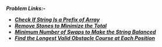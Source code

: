 **_Problem Links:-_**

- [**_Check If String Is a Prefix of Array_**](https://leetcode.com/contest/weekly-contest-253/problems/check-if-string-is-a-prefix-of-array/)
- [**_Remove Stones to Minimize the Total_**](https://leetcode.com/contest/weekly-contest-253/problems/remove-stones-to-minimize-the-total/)
- [**_Minimum Number of Swaps to Make the String Balanced_**](https://leetcode.com/contest/weekly-contest-253/problems/minimum-number-of-swaps-to-make-the-string-balanced/)
- [**_Find the Longest Valid Obstacle Course at Each Position_**](https://leetcode.com/contest/weekly-contest-253/problems/find-the-longest-valid-obstacle-course-at-each-position/)
